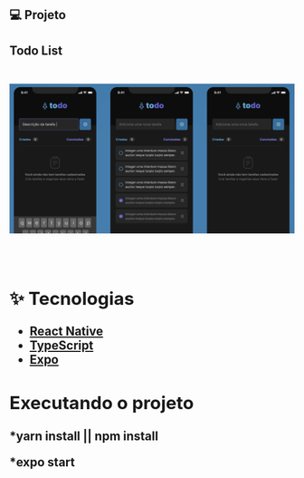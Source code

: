 
## 💻 Projeto
<h2 id="CHAPTERII">
  Todo List
</a>
<div align="justify">

 <br>
   <p>
    <img width="600" height"700" src="assets/new_todo_list.png">
  </p>
<br>

## ✨ Tecnologias

- [React Native](https://reactnative.dev/)
- [TypeScript](https://www.typescriptlang.org/)
- [Expo](https://expo.io/)

## Executando o projeto

*yarn install || npm install

*expo start
